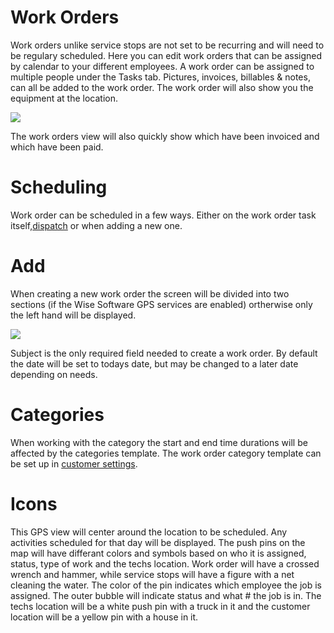 # Work Orders

Work orders unlike service stops are not set to be recurring and will need to be regulary scheduled. Here you can edit work orders that can be assigned by calendar to your different employees. A work order can be assigned to multiple people under the Tasks tab. Pictures, invoices, billables & notes, can all be added to the work order. The work order will also show you the equipment at the location.

![](https://cdn.realsgii2.dev/wise-software-docs/image_45.86a24ed1.png)

The work orders view will also quickly show which have been invoiced and which have been paid.

# Scheduling

Work order can be scheduled in a few ways. Either on the work order task itself,[dispatch](https://docs.wisesoftwareinc.com/enterprise/scheduling/dispatch) or when adding a new one.



# Add

When creating a new work order the screen will be divided into two sections (if the Wise Software GPS services are enabled) ortherwise only the left hand will be displayed.

![](https://wiselibrary.blob.core.windows.net/docs/Windows/WorkOrderGps.png)

Subject is the only required field needed to create a work order. By default the date will be set to todays date, but may be changed to a later date depending on needs.

# Categories

When working with the category the start and end time durations will be affected by the categories template. The work order category template can be set up in [customer settings](https://docs.wisesoftwareinc.com/enterprise/customers/settings/work-order-categories).


# Icons
This GPS view will center around the location to be scheduled. Any activities scheduled for that day will be displayed. The push pins on the map will have differant colors and symbols based on who it is assigned, status, type of work and the techs location. Work order will have a crossed wrench and hammer, while service stops will have a figure with a net cleaning the water. The color of the pin indicates which employee the job is assigned. The outer bubble will indicate status and what # the job is in. The techs location will be a white push pin with a truck in it and the customer location will be a yellow pin with a house in it.







